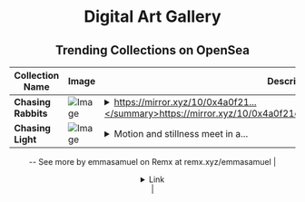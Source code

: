 <div align="center">

# Digital Art Gallery

## Trending Collections on OpenSea

| Collection Name                       | Image                                                                                     | Description                       | OpenSea Link                                                                                          |
|---------------------------------------|-------------------------------------------------------------------------------------------|-----------------------------------|--------------------------------------------------------------------------------------------------------|
| **Chasing Rabbits** | ![Image](https://i.seadn.io/s/raw/files/b2c2efe5c8fd0d508eea84c3e6282a4d.png?w=500&auto=format?w=200&auto=format) | <details><summary>https://mirror.xyz/10/0x4a0f21...</summary>https://mirror.xyz/10/0x4a0f21ca426ea10a752eb9452c7a66ef5e06efd3</details> | <details><summary>Link</summary>[Chasing Rabbits](https://opensea.io/collection/chasing-rabbits-1)</details> |
| **Chasing Light** | ![Image](https://i.seadn.io/s/raw/files/106a4c24d84fcef9987a9a98d9a674f7.jpg?w=500&auto=format?w=200&auto=format) | <details><summary>Motion and stillness meet in a...</summary>Motion and stillness meet in a fleeting embrace, where light blurs the boundaries between them.
--
See more by emmasamuel on Remx at remx.xyz/emmasamuel</details> | <details><summary>Link</summary>[Chasing Light](https://opensea.io/collection/chasing-light-1)</details> |

</div>